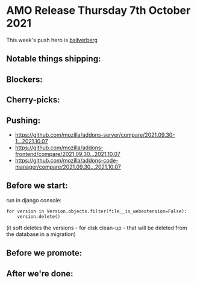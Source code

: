 # AMO Release Thursday 7th October 2021

This week's push hero is [bsilverberg](https://github.com/bobsilverberg)

## Notable things shipping:

## Blockers:

## Cherry-picks:

## Pushing:

- https://github.com/mozilla/addons-server/compare/2021.09.30-1...2021.10.07
- https://github.com/mozilla/addons-frontend/compare/2021.09.30...2021.10.07
- https://github.com/mozilla/addons-code-manager/compare/2021.09.30...2021.10.07

## Before we start:
run in django console: 
```
for version in Version.objects.filter(file__is_webextension=False):
    version.delete()
```
(it soft deletes the versions - for disk clean-up - that will be deleted from the database in a migration)

## Before we promote:

## After we're done:
